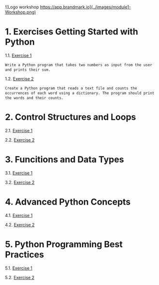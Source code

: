 ![Logo workshop https://app.brandmark.io](../images/module1-Workshop.png)

# 1. Exercises Getting Started with Python

1.1. [Exercise 1](scripts/exercise_1_1.py)

    Write a Python program that takes two numbers as input from the user and prints their sum.

1.2. [Exercise 2](scripts/exercise_1_2.py)

    Create a Python program that reads a text file and counts the occurrences of each word using a dictionary. The program should print the words and their counts.

# 2. Control Structures and Loops

2.1. [Exercise 1](scripts/exercise_2_1.py)



2.2. [Exercise 2](scripts/exercise_2_2.py)


# 3. Funcitions and Data Types

3.1. [Exercise 1](scripts/exercise_3_1.py)



3.2. [Exercise 2](scripts/exercise_3_2.py)


# 4. Advanced Python Concepts

4.1. [Exercise 1](scripts/exercise_4_1.py)



4.2. [Exercise 2](scripts/exercise_4_2.py)


# 5. Python Programming Best Practices

5.1. [Exercise 1](scripts/exercise_5_1.py)



5.2. [Exercise 2](scripts/exercise_5_2.py)




